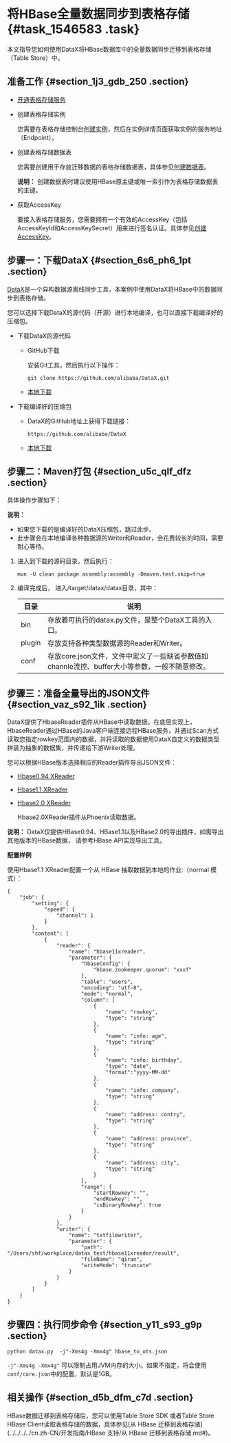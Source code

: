 # 将HBase全量数据同步到表格存储 {#task_1546583 .task}

本文指导您如何使用DataX将HBase数据库中的全量数据同步迁移到表格存储（Table Store）中。

## 准备工作 {#section_1j3_gdb_250 .section}

-   [开通表格存储服务](../../../../cn.zh-CN/快速入门/开通表格存储服务.md#)
-   创建表格存储实例

    您需要在表格存储控制台[创建实例](../../../../cn.zh-CN/快速入门/创建实例.md#)，然后在实例详情页面获取实例的服务地址（Endpoint）。

-   创建表格存储数据表

    您需要创建用于存放迁移数据的表格存储数据表，具体参见[创建数据表](../../../../cn.zh-CN/快速入门/创建数据表.md#)。

    **说明：** 创建数据表时建议使用HBase原主键或唯一索引作为表格存储数据表的主键。

-   获取AccessKey

    要接入表格存储服务，您需要拥有一个有效的AccessKey（包括AccessKeyId和AccessKeySecret）用来进行签名认证。具体参见[创建AccessKey](../../../../cn.zh-CN/通用参考/创建AccessKey.md#)。


## 步骤一：下载DataX {#section_6s6_ph6_1pt .section}

[DataX](https://github.com/alibaba/DataX/blob/master/introduction.md)​是一个异构数据源离线同步工具，本案例中使用DataX将HBase中的数据同步到表格存储。

您可以选择下载DataX的源代码（开源）进行本地编译，也可以直接下载编译好的压缩包。

-   下载DataX的源代码
    -   GitHub下载

        安装Git工具，然后执行以下操作：

        ``` {#codeblock_1v2_z46_ud1}
        git clone https://github.com/alibaba/DataX.git
        ```

    -   [本地下载](http://datax-opensource.oss-cn-hangzhou.aliyuncs.com/datax.tar.gz)
-   下载编译好的压缩包
    -   DataX的GitHub地址上获得下载链接：

        ``` {#codeblock_qwo_3e8_g7i}
        https://github.com/alibaba/DataX
        ```

    -   [本地下载](http://datax-opensource.oss-cn-hangzhou.aliyuncs.com/datax.tar.gz?spm=a2c4e.11153940.0.0.318c29fbVnjt3M&file=datax.tar.gz)

## 步骤二：Maven打包 {#section_u5c_qlf_dfz .section}

具体操作步骤如下：

**说明：** 

-   如果您下载的是编译好的DataX压缩包，跳过此步。
-   此步骤会在本地编译各种数据源的Writer和Reader，会花费较长的时间，需要耐心等待。

1.  进入到下载的源码目录，然后执行：

    ``` {#codeblock_ynf_eva_had}
    mvn -U clean package assembly:assembly -Dmaven.test.skip=true
    ```

2.  编译完成后， 进入/target/datax/datax目录，其中：

    |目录|说明|
    |--|--|
    |bin|存放着可执行的datax.py文件，是整个DataX工具的入口。|
    |plugin|存放支持各种类型数据源的Reader和Writer。|
    |conf|存放core.json文件，文件中定义了一些缺省参数值如channle流控、buffer大小等参数，一般不随意修改。|


## 步骤三：准备全量导出的JSON文件 {#section_vaz_s92_1ik .section}

DataX提供了HbaseReader插件从HBase中读取数据。在底层实现上，HbaseReader通过HBase的Java客户端连接远程HBase服务，并通过Scan方式读取您指定rowkey范围内的数据，并将读取的数据使用DataX自定义的数据类型拼装为抽象的数据集，并传递给下游Writer处理。

您可以根据HBase版本选择相应的Reader插件导出JSON文件：

-   [Hbase0.94 XReader](https://github.com/alibaba/DataX/blob/master/hbase094xreader/doc/hbase094xreader.md)
-   [Hbase1.1 XReader](https://github.com/alibaba/DataX/blob/master/hbase11xreader/doc/hbase11xreader.md)
-   [Hbase2.0 XReader](https://github.com/alibaba/DataX/blob/master/hbase20xsqlreader/doc/hbase20xsqlreader.md) 

    Hbase2.0XReader插件从Phoenix读取数据。


**说明：** DataX仅提供HBase0.94、HBase1.1以及HBase2.0的导出插件，如需导出其他版本的HBase数据， 请参考HBase API实现导出工具。

 **配置样例** 

使用Hbase1.1 XReader配置一个从 HBase 抽取数据到本地的作业:（normal 模式）：

``` {#codeblock_mwl_gga_e89}
{
    "job": {
        "setting": {
            "speed": {
                "channel": 1
            }
        },
        "content": [
            {
                "reader": {
                    "name": "hbase11xreader",
                    "parameter": {
                        "hbaseConfig": {
                            "hbase.zookeeper.quorum": "xxxf"
                        },
                        "table": "users",
                        "encoding": "utf-8",
                        "mode": "normal",
                        "column": [
                            {
                                "name": "rowkey",
                                "type": "string"
                            },
                            {
                                "name": "info: age",
                                "type": "string"
                            },
                            {
                                "name": "info: birthday",
                                "type": "date",
                                "format":"yyyy-MM-dd"
                            },
                            {
                                "name": "info: company",
                                "type": "string"
                            },
                            {
                                "name": "address: contry",
                                "type": "string"
                            },
                            {
                                "name": "address: province",
                                "type": "string"
                            },
                            {
                                "name": "address: city",
                                "type": "string"
                            }
                        ],
                        "range": {
                            "startRowkey": "",
                            "endRowkey": "",
                            "isBinaryRowkey": true
                        }
                    }
                },
                "writer": {
                    "name": "txtfilewriter",
                    "parameter": {
                        "path": "/Users/shf/workplace/datax_test/hbase11xreader/result",
                        "fileName": "qiran",
                        "writeMode": "truncate"
                    }
                }
            }
        ]
    }
}
```

## 步骤四：执行同步命令 {#section_y11_s93_g9p .section}

``` {#codeblock_mvj_ona_7ou}
python datax.py  -j"-Xms4g -Xmx4g" hbase_to_ots.json
```

`-j"-Xms4g -Xmx4g"` 可以限制占用JVM内存的大小。如果不指定，将会使用`conf/core.json`中的配置，默认是1GB。

## 相关操作 {#section_d5b_dfm_c7d .section}

HBase数据迁移到表格存储后，您可以使用Table Store SDK 或者Table Store HBase Client读取表格存储的数据，具体参见[从 HBase 迁移到表格存储](../../../../cn.zh-CN/开发指南/HBase 支持/从 HBase 迁移到表格存储.md#)。

